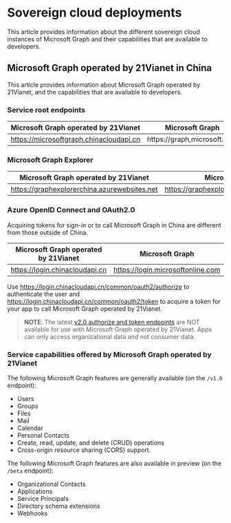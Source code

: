 # Sovereign cloud deployments


This article provides information about the different sovereign cloud instances of Microsoft Graph and their capabilities that are available to developers. 


## Microsoft Graph operated by 21Vianet in China

This article provides information about Microsoft Graph operated by 21Vianet, and the capabilities that are available to developers.

### Service root endpoints
| Microsoft Graph operated by 21Vianet | Microsoft Graph|
|---------------------------|----------------|
| https://microsoftgraph.chinacloudapi.cn | https://graph,microsoft.com|

### Microsoft Graph Explorer
| Microsoft Graph operated by 21Vianet | Microsoft Graph|
|---------------------------|----------------|
|https://graphexplorerchina.azurewebsites.net| https://graphexplorer2.azurewebsites.net|

### Azure OpenID Connect and OAuth2.0
Acquiring tokens for sign-in or to call Microsoft Graph in China are different from those outside of China. 

| Microsoft Graph operated by 21Vianet | Microsoft Graph|
|---------------------------|----------------|
| https://login.chinacloudapi.cn | https://login.microsoftonline.com|
 
Use https://login.chinacloudapi.cn/common/oauth2/authorize to authenticate the user and https://login.chinacloudapi.cn/common/oauth2/token to acquire a token for your app to call Microsoft Graph operated by 21Vianet.

> **NOTE**: The latest [v2.0 authorize and token endpoints](https://azure.microsoft.com/en-us/documentation/articles/active-directory-appmodel-v2-overview/) are NOT available for use with Microsoft Graph operated by 21Vianet.  Apps can only access organizational data and not consumer data. 

### Service capabilities offered by Microsoft Graph operated by 21Vianet
The following Microsoft Graph features are generally available (on the `/v1.0` endpoint):

* Users
* Groups
* Files
* Mail
* Calendar
* Personal Contacts 
* Create, read, update, and delete (CRUD) operations
* Cross-origin resource sharing (CORS) support.

The following Microsoft Graph features are also available in preview (on the `/beta` endpoint):

* Organizational Contacts
* Applications
* Service Principals
* Directory schema extensions
* Webhooks
